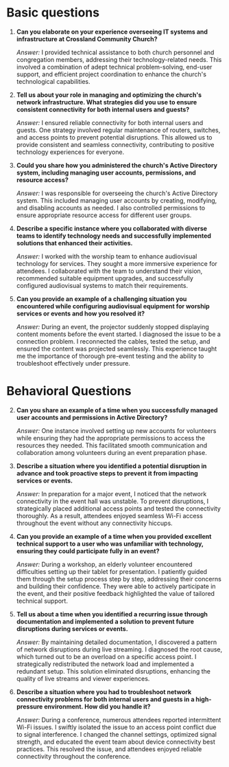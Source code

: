 # Basic questions
1. **Can you elaborate on your experience overseeing IT systems and infrastructure at Crossland Community Church?**
    
    _Answer:_  I provided technical assistance to both church personnel and congregation members, addressing their technology-related needs. This involved a combination of adept technical problem-solving, end-user support, and efficient project coordination to enhance the church's technological capabilities.
    
    
3. **Tell us about your role in managing and optimizing the church's network infrastructure. What strategies did you use to ensure consistent connectivity for both internal users and guests?**
    
    _Answer:_ I ensured reliable connectivity for both internal users and guests. One strategy involved regular maintenance of routers, switches, and access points to prevent potential disruptions. This allowed us to provide consistent and seamless connectivity, contributing to positive technology experiences for everyone.
    
4. **Could you share how you administered the church's Active Directory system, including managing user accounts, permissions, and resource access?**
    
    _Answer:_ I was responsible for overseeing the church's Active Directory system. This included managing user accounts by creating, modifying, and disabling accounts as needed. I also controlled permissions to ensure appropriate resource access for different user groups.
    
5. **Describe a specific instance where you collaborated with diverse teams to identify technology needs and successfully implemented solutions that enhanced their activities.**
    
    _Answer:_ I worked with the worship team to enhance audiovisual technology for services. They sought a more immersive experience for attendees. I collaborated with the team to understand their vision, recommended suitable equipment upgrades, and successfully configured audiovisual systems to match their requirements.
    
6. **Can you provide an example of a challenging situation you encountered while configuring audiovisual equipment for worship services or events and how you resolved it?**
    
    _Answer:_ During an event, the projector suddenly stopped displaying content moments before the event started. I diagnosed the issue to be a connection problem. I reconnected the cables, tested the setup, and ensured the content was projected seamlessly. This experience taught me the importance of thorough pre-event testing and the ability to troubleshoot effectively under pressure.
# Behavioral Questions
2. **Can you share an example of a time when you successfully managed user accounts and permissions in Active Directory?**
    
    _Answer:_ One instance involved setting up new accounts for volunteers while ensuring they had the appropriate permissions to access the resources they needed. This facilitated smooth communication and collaboration among volunteers during an event preparation phase.
    
4. **Describe a situation where you identified a potential disruption in advance and took proactive steps to prevent it from impacting services or events.**
    
    _Answer:_ In preparation for a major event, I noticed that the network connectivity in the event hall was unstable. To prevent disruptions, I strategically placed additional access points and tested the connectivity thoroughly. As a result, attendees enjoyed seamless Wi-Fi access throughout the event without any connectivity hiccups.
    
5. **Can you provide an example of a time when you provided excellent technical support to a user who was unfamiliar with technology, ensuring they could participate fully in an event?**
    
    _Answer:_ During a workshop, an elderly volunteer encountered difficulties setting up their tablet for presentation. I patiently guided them through the setup process step by step, addressing their concerns and building their confidence. They were able to actively participate in the event, and their positive feedback highlighted the value of tailored technical support.
    
6. **Tell us about a time when you identified a recurring issue through documentation and implemented a solution to prevent future disruptions during services or events.**
    
    _Answer:_ By maintaining detailed documentation, I discovered a pattern of network disruptions during live streaming. I diagnosed the root cause, which turned out to be an overload on a specific access point. I strategically redistributed the network load and implemented a redundant setup. This solution eliminated disruptions, enhancing the quality of live streams and viewer experiences.
    
7. **Describe a situation where you had to troubleshoot network connectivity problems for both internal users and guests in a high-pressure environment. How did you handle it?**
    
    _Answer:_ During a conference, numerous attendees reported intermittent Wi-Fi issues. I swiftly isolated the issue to an access point conflict due to signal interference. I changed the channel settings, optimized signal strength, and educated the event team about device connectivity best practices. This resolved the issue, and attendees enjoyed reliable connectivity throughout the conference.
